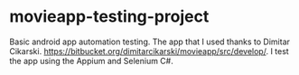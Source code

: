 # movieapp-testing-project
Basic android app automation testing.  The app that I used thanks to Dimitar Cikarski.
https://bitbucket.org/dimitarcikarski/movieapp/src/develop/.
I test the app using the Appium and Selenium C#.
